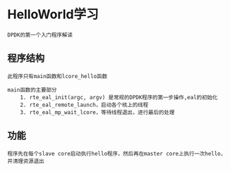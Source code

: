 # HelloWorld学习
```
DPDK的第一个入门程序解读
```

## 程序结构
```
此程序只有main函数和lcore_hello函数

main函数的主要部分
    1. rte_eal_init(argc, argv) 是常规的DPDK程序的第一步操作,eal的初始化
    2. rte_eal_remote_launch，启动各个核上的线程
    3. rte_eal_mp_wait_lcore，等待线程退出，进行最后的处理
```

## 功能
```
程序先在每个slave core启动执行hello程序，然后再在master core上执行一次hello，并清理资源退出
```
